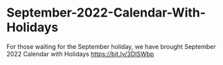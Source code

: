 # September-2022-Calendar-With-Holidays
For those waiting for the September holiday, we have brought September 2022 Calendar with Holidays https://bit.ly/3DlSWbp
